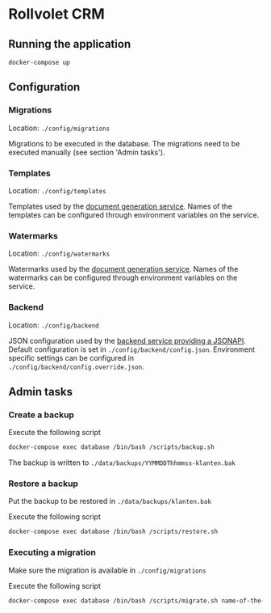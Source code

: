 # Rollvolet CRM

## Running the application
```
docker-compose up
```

## Configuration
### Migrations
Location: `./config/migrations`

Migrations to be executed in the database. The migrations need to be executed manually (see section 'Admin tasks').

### Templates
Location: `./config/templates`

Templates used by the [document generation service](https://github.com/rollvolet/document-generation-service). Names of the templates can be configured through environment variables on the service.

### Watermarks
Location: `./config/watermarks`

Watermarks used by the [document generation service](https://github.com/rollvolet/document-generation-service). Names of the watermarks can be configured through environment variables on the service.

### Backend
Location: `./config/backend`

JSON configuration used by the [backend service providing a JSONAPI](https://github.com/rollvolet/crm-api). Default configuration is set in `./config/backend/config.json`. Environment specific settings can be configured in `./config/backend/config.override.json`.

## Admin tasks
### Create a backup
Execute the following script
```bash
docker-compose exec database /bin/bash /scripts/backup.sh
```
The backup is written to `./data/backups/YYMMDDThhmmss-klanten.bak`

### Restore a backup
Put the backup to be restored in `./data/backups/klanten.bak`

Execute the following script
```bash
docker-compose exec database /bin/bash /scripts/restore.sh
```

### Executing a migration
Make sure the migration is available in `./config/migrations`

Execute the following script
```bash
docker-compose exec database /bin/bash /scripts/migrate.sh name-of-the-migration.sql
```

